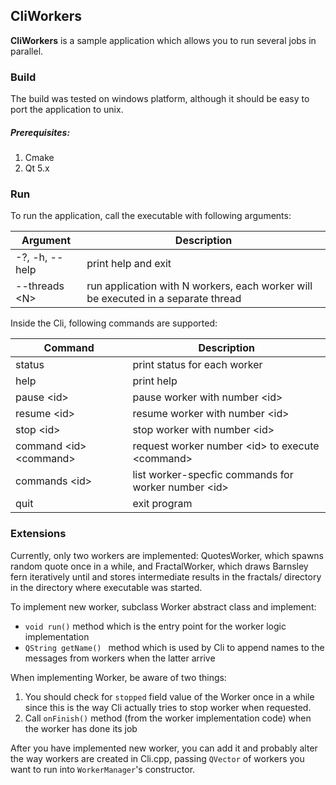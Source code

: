 ## CliWorkers
<b>CliWorkers</b> is a sample application which allows you to run several jobs in parallel.

### Build
The build was tested on windows platform, although it should be easy to port the application to unix.
##### Prerequisites:
1. Cmake
2. Qt 5.x

### Run
To run the application, call the executable with following arguments:

| Argument  | Description  |
| ------ | --- |
| -?, -h, --help   |  print help and exit |
| --threads \<N\>  |  run application with N workers, each worker will be executed in a separate thread | 

Inside the Cli, following commands are supported:

| Command  | Description  |
| ------ | --- |
| status  |  print status for each worker |
| help    | print help |
| pause \<id> |      pause worker with number \<id> |
| resume \<id> |     resume worker with number \<id> |
| stop \<id>    |    stop worker with number \<id> |
| command \<id> \<command> |  request worker number \<id> to execute \<command> |
| commands \<id>  |  list worker-specfic commands for worker number \<id> |
| quit   |  exit program |

### Extensions

Currently, only two workers are implemented: QuotesWorker, which spawns random quote once in a while, 
and FractalWorker, which draws Barnsley fern iteratively until and stores intermediate  results in the fractals/ directory 
in the directory where executable was started. 

To implement new worker, subclass Worker abstract class and implement:

* ```void run()``` method which is the entry point for the worker logic implementation
* ```QString getName() ``` method which is used by Cli to append names to the messages from workers when the latter arrive  

When implementing Worker, be aware of two things:

1. You should check for ```stopped``` field value of the Worker once in a while since this is the 
way Cli actually tries to stop worker when requested. 
2. Call ```onFinish()``` method (from the worker implementation code) when the worker has done its job

After you have implemented new worker, you can add it and probably alter the way workers are created in Cli.cpp, passing ```QVector``` of workers you want to run into ```WorkerManager```'s constructor.